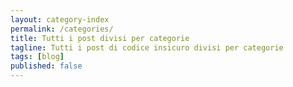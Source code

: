 ```yaml
---
layout: category-index
permalink: /categories/
title: Tutti i post divisi per categorie
tagline: Tutti i post di codice insicuro divisi per categorie
tags: [blog]
published: false
---
```

